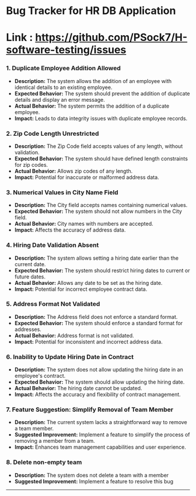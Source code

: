 # Bug Tracker for HR DB Application
# Link : https://github.com/PSock7/H-software-testing/issues

### 1. Duplicate Employee Addition Allowed
- **Description:** The system allows the addition of an employee with identical details to an existing employee.
- **Expected Behavior:** The system should prevent the addition of duplicate details and display an error message.
- **Actual Behavior:** The system permits the addition of a duplicate employee.
- **Impact:** Leads to data integrity issues with duplicate employee records.

### 2. Zip Code Length Unrestricted
- **Description:** The Zip Code field accepts values of any length, without validation.
- **Expected Behavior:** The system should have defined length constraints for zip codes.
- **Actual Behavior:** Allows zip codes of any length.
- **Impact:** Potential for inaccurate or malformed address data.

### 3. Numerical Values in City Name Field
- **Description:** The City field accepts names containing numerical values.
- **Expected Behavior:** The system should not allow numbers in the City field.
- **Actual Behavior:** City names with numbers are accepted.
- **Impact:** Affects the accuracy of address data.

### 4. Hiring Date Validation Absent
- **Description:** The system allows setting a hiring date earlier than the current date.
- **Expected Behavior:** The system should restrict hiring dates to current or future dates.
- **Actual Behavior:** Allows any date to be set as the hiring date.
- **Impact:** Potential for incorrect employee contract data.

### 5. Address Format Not Validated
- **Description:** The Address field does not enforce a standard format.
- **Expected Behavior:** The system should enforce a standard format for addresses.
- **Actual Behavior:** Address format is not validated.
- **Impact:** Potential for inconsistent and incorrect address data.

### 6. Inability to Update Hiring Date in Contract
- **Description:** The system does not allow updating the hiring date in an employee's contract.
- **Expected Behavior:** The system should allow updating the hiring date.
- **Actual Behavior:** The hiring date cannot be updated.
- **Impact:** Affects the accuracy and flexibility of contract management.

### 7. Feature Suggestion: Simplify Removal of Team Member
- **Description:** The current system lacks a straightforward way to remove a team member.
- **Suggested Improvement:** Implement a feature to simplify the process of removing a member from a team.
- **Impact:** Enhances team management capabilities and user experience.
### 8. Delete non-empty team
- **Description:** The system does not delete a team with a member
- **Suggested Improvement:** Implement a feature to resolve this bug

---
